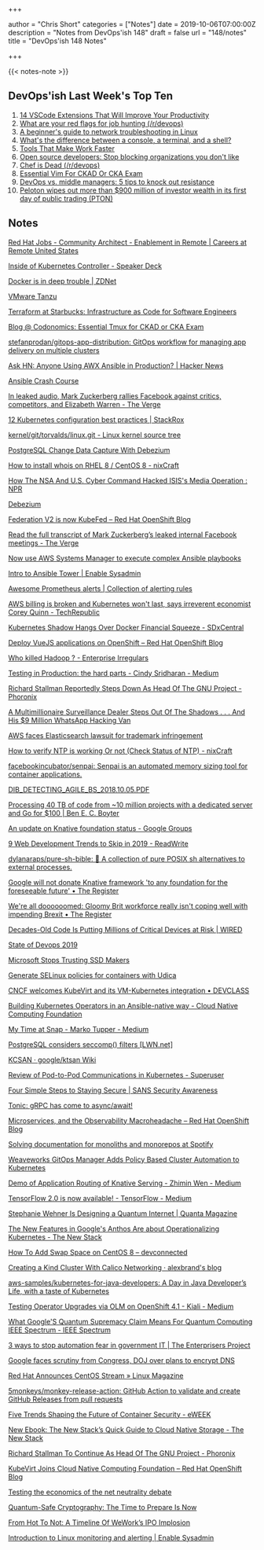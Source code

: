 +++

author = "Chris Short"
categories = ["Notes"]
date = 2019-10-06T07:00:00Z
description = "Notes from DevOps'ish 148"
draft = false
url = "148/notes"
title = "DevOps'ish 148 Notes"

+++

{{< notes-note >}}

## DevOps'ish Last Week's Top Ten

1. [14 VSCode Extensions That Will Improve Your Productivity](https://x-team.com/blog/14-vscode-extensions/)
1. [What are your red flags for job hunting (/r/devops)](https://www.reddit.com/r/devops/comments/d8onnc/what_are_your_red_flags_for_job_hunting/)
1. [A beginner's guide to network troubleshooting in Linux](https://www.redhat.com/sysadmin/beginners-guide-network-troubleshooting-linux)
1. [What's the difference between a console, a terminal, and a shell?](https://www.hanselman.com/blog/WhatsTheDifferenceBetweenAConsoleATerminalAndAShell.aspx)
1. [Tools That Make Work Faster](https://blog.softwaremill.com/tools-that-make-work-faster-2c089ac902c9)
1. [Open source developers: Stop blocking organizations you don't like](https://www.techrepublic.com/article/open-source-developers-stop-blocking-organizations-you-dont-like/)
1. [Chef is Dead (/r/devops)](https://www.reddit.com/r/devops/comments/d7lzp4/chef_is_dead/)
1. [Essential Vim For CKAD Or CKA Exam](https://blog.codonomics.com/2019/09/essential-vim-for-ckad-or-cka-exam.html)
1. [DevOps vs. middle managers: 5 tips to knock out resistance](https://enterprisersproject.com/article/2019/9/devops-vs-middle-managers)
1. [Peloton wipes out more than $900 million of investor wealth in its first day of public trading (PTON)](https://markets.businessinsider.com/news/stocks/peloton-stock-price-900-million-market-value-erased-after-ipo-2019-9-1028557770)

## Notes

[Red Hat Jobs - Community Architect - Enablement in Remote | Careers at Remote United States](https://us-redhat.icims.com/jobs/70360/community-architect---enablement/job?mobile=false&width=1111&height=500&bga=true&needsRedirect=false&jan1offset=-300&jun1offset=-240)

[Inside of Kubernetes Controller - Speaker Deck](https://speakerdeck.com/govargo/inside-of-kubernetes-controller)

[Docker is in deep trouble | ZDNet](https://www.zdnet.com/article/docker-is-in-deep-trouble/)

[VMware Tanzu](https://github.com/vmware-tanzu)

[Terraform at Starbucks: Infrastructure as Code for Software Engineers](https://www.hashicorp.com/resources/terraform-at-starbucks-infrastructure-as-code-for-software-engineers)

[Blog @ Codonomics: Essential Tmux for CKAD or CKA Exam](https://blog.codonomics.com/2019/09/essential-tmux-for-ckad-or-cka-exam.html)

[stefanprodan/gitops-app-distribution: GitOps workflow for managing app delivery on multiple clusters](https://github.com/stefanprodan/gitops-app-distribution)

[Ask HN: Anyone Using AWX Ansible in Production? | Hacker News](https://news.ycombinator.com/item?id=21137466)

[Ansible Crash Course](https://www.thecloud.coach/ansible-crash-course?utm_source=share&utm_medium=ios_app&utm_name=iossmf)

[In leaked audio, Mark Zuckerberg rallies Facebook against critics, competitors, and Elizabeth Warren - The Verge](https://www.theverge.com/2019/10/1/20756701/mark-zuckerberg-facebook-leak-audio-ftc-antitrust-elizabeth-warren-tiktok-comments)

[12 Kubernetes configuration best practices | StackRox](https://www.stackrox.com/post/2019/09/12-kubernetes-configuration-best-practices/)

[kernel/git/torvalds/linux.git - Linux kernel source tree](https://git.kernel.org/pub/scm/linux/kernel/git/torvalds/linux.git/commit/?id=aefcf2f4b58155d27340ba5f9ddbe9513da8286d)

[PostgreSQL Change Data Capture With Debezium](https://info.crunchydata.com/blog/postgresql-change-data-capture-with-debezium)

[How to install whois on RHEL 8 / CentOS 8 - nixCraft](https://www.cyberciti.biz/faq/how-to-install-whois-on-rhel-8-centos-8/)

[How The NSA And U.S. Cyber Command Hacked ISIS's Media Operation : NPR](https://www.npr.org/2019/09/26/763545811/how-the-u-s-hacked-isis)

[Debezium](https://debezium.io/)

[Federation V2 is now KubeFed – Red Hat OpenShift Blog](https://blog.openshift.com/federation-v2-is-now-kubefed/)

[Read the full transcript of Mark Zuckerberg’s leaked internal Facebook meetings - The Verge](https://www.theverge.com/2019/10/1/20892354/mark-zuckerberg-full-transcript-leaked-facebook-meetings)

[Now use AWS Systems Manager to execute complex Ansible playbooks](https://aws.amazon.com/about-aws/whats-new/2019/09/now-use-aws-systems-manager-to-execute-complex-ansible-playbooks/)

[Intro to Ansible Tower | Enable Sysadmin](https://www.redhat.com/sysadmin/intro-ansible-tower)

[Awesome Prometheus alerts | Collection of alerting rules](https://awesome-prometheus-alerts.grep.to/rules.html)

[AWS billing is broken and Kubernetes won't last, says irreverent economist Corey Quinn - TechRepublic](https://www.techrepublic.com/article/aws-billing-is-broken-and-kubernetes-wont-last-says-irreverent-economist-corey-quinn/)

[Kubernetes Shadow Hangs Over Docker Financial Squeeze - SDxCentral](https://www.sdxcentral.com/articles/news/kubernetes-shadow-hangs-over-docker-financial-squeeze/2019/10/)

[Deploy VueJS applications on OpenShift – Red Hat OpenShift Blog](https://blog.openshift.com/deploy-vuejs-applications-on-openshift/)

[Who killed Hadoop ? - Enterprise Irregulars](https://www.enterpriseirregulars.com/142605/who-killed-hadoop/)

[Testing in Production: the hard parts - Cindy Sridharan - Medium](https://medium.com/@copyconstruct/testing-in-production-the-hard-parts-3f06cefaf592)

[Richard Stallman Reportedly Steps Down As Head Of The GNU Project - Phoronix](https://phoronix.com/scan.php?page=news_item&px=RMS-Steps-Down-From-GNU)

[A Multimillionaire Surveillance Dealer Steps Out Of The Shadows . . . And His $9 Million WhatsApp Hacking Van](https://www.forbes.com/sites/thomasbrewster/2019/08/05/a-multimillionaire-surveillance-dealer-steps-out-of-the-shadows-and-his-9-million-whatsapp-hacking-van/#62808d9b31b7)

[AWS faces Elasticsearch lawsuit for trademark infringement](https://searchaws.techtarget.com/news/252471650/AWS-faces-Elasticsearch-lawsuit-for-trademark-infringement)

[How to verify NTP is working Or not (Check Status of NTP) - nixCraft](https://www.cyberciti.biz/faq/linux-unix-bsd-is-ntp-client-working/)

[facebookincubator/senpai: Senpai is an automated memory sizing tool for container applications.](https://github.com/facebookincubator/senpai)

[DIB_DETECTING_AGILE_BS_2018.10.05.PDF](https://media.defense.gov/2018/Oct/09/2002049591/-1/-1/0/DIB_DETECTING_AGILE_BS_2018.10.05.PDF)

[Processing 40 TB of code from ~10 million projects with a dedicated server and Go for $100 | Ben E. C. Boyter](https://boyter.org/posts/an-informal-survey-of-10-million-github-bitbucket-gitlab-projects/#average-complexity-for-file-in-each-language)

[An update on Knative foundation status - Google Groups](https://groups.google.com/forum/m/#!topic/knative-dev/YmL2vgMC4rc)

[9 Web Development Trends to Skip in 2019 - ReadWrite](https://readwrite.com/2019/09/19/9-web-development-trends-to-skip-in-2019/)

[dylanaraps/pure-sh-bible: 📖 A collection of pure POSIX sh alternatives to external processes.](https://github.com/dylanaraps/pure-sh-bible)

[Google will not donate Knative framework 'to any foundation for the foreseeable future' • The Register](https://www.theregister.co.uk/2019/10/02/google_knative_will_not_be_donated_to_any_foundation/)

[We're all doooooomed: Gloomy Brit workforce really isn't coping well with impending Brexit • The Register](https://www.theregister.co.uk/2019/09/27/jobs_survey_points_to_recession/)

[Decades-Old Code Is Putting Millions of Critical Devices at Risk | WIRED](https://www.wired.com/story/urgent-11-ipnet-vulnerable-devices/)

[State of Devops 2019](https://www.arresteddevops.com/state-of-devops/)

[Microsoft Stops Trusting SSD Makers](https://www.tomshardware.com/news/bitlocker-encrypts-self-encrypting-ssds,40504.html)

[Generate SELinux policies for containers with Udica](https://www.redhat.com/en/blog/generate-selinux-policies-containers-with-udica)

[CNCF welcomes KubeVirt and its VM-Kubernetes integration • DEVCLASS](https://devclass.com/2019/09/30/cncf-welcomes-kubevirt-and-its-vm-kubernetes-integration/)

[Building Kubernetes Operators in an Ansible-native way - Cloud Native Computing Foundation](https://www.cncf.io/webinars/building-kubernetes-operators-in-an-ansible-native-way/)

[My Time at Snap - Marko Tupper - Medium](https://medium.com/@marko_tupper/my-time-at-snap-83134da32e01)

[PostgreSQL considers seccomp() filters [LWN.net]](https://lwn.net/SubscriberLink/800916/c550498e16d4896f/)

[KCSAN · google/ktsan Wiki](https://github.com/google/ktsan/wiki/KCSAN)

[Review of Pod-to-Pod Communications in Kubernetes - Superuser](https://superuser.openstack.org/articles/review-of-pod-to-pod-communications-in-kubernetes/)

[Four Simple Steps to Staying Secure | SANS Security Awareness](https://www.sans.org/security-awareness-training/resources/four-simple-steps-staying-secure)

[Tonic: gRPC has come to async/await!](https://luciofran.co/tonic-grpc-has-come-to-async-await/)

[Microservices, and the Observability Macroheadache – Red Hat OpenShift Blog](https://blog.openshift.com/microservices-and-the-observability-macroheadache/)

[Solving documentation for monoliths and monorepos at Spotify](https://labs.spotify.com/2019/10/01/solving-documentation-for-monoliths-and-monorepos/)

[Weaveworks GitOps Manager Adds Policy Based Cluster Automation to Kubernetes](https://www.weave.works/blog/enterprise-gitops-automates-kubernetes)

[Demo of Application Routing of Knative Serving - Zhimin Wen - Medium](https://medium.com/@zhimin.wen/demo-of-application-routing-of-knative-serving-5d3a22448a53)

[TensorFlow 2.0 is now available! - TensorFlow - Medium](https://medium.com/tensorflow/tensorflow-2-0-is-now-available-57d706c2a9ab)

[Stephanie Wehner Is Designing a Quantum Internet | Quanta Magazine](https://www.quantamagazine.org/stephanie-wehner-is-designing-a-quantum-internet-20190925/)

[The New Features in Google's Anthos Are about Operationalizing Kubernetes - The New Stack](https://thenewstack.io/the-new-features-in-googles-anthos-are-about-operationalizing-kubernetes/)

[How To Add Swap Space on CentOS 8 – devconnected](https://devconnected.com/how-to-add-swap-space-on-centos-8/)

[Creating a Kind Cluster With Calico Networking · alexbrand's blog](https://alexbrand.dev/post/creating-a-kind-cluster-with-calico-networking/)

[aws-samples/kubernetes-for-java-developers: A Day in Java Developer’s Life, with a taste of Kubernetes](https://github.com/aws-samples/kubernetes-for-java-developers)

[Testing Operator Upgrades via OLM on OpenShift 4.1 - Kiali - Medium](https://medium.com/kialiproject/testing-operator-upgrades-via-olm-on-openshift-4-1-79496955b776)

[What Google'S Quantum Supremacy Claim Means For Quantum Computing IEEE Spectrum - IEEE Spectrum](https://spectrum.ieee.org/tech-talk/computing/hardware/how-googles-quantum-supremacy-plays-into-quantum-computings-long-game)

[3 ways to stop automation fear in government IT | The Enterprisers Project](https://enterprisersproject.com/article/2019/9/automation-fears-government-it)

[Google faces scrutiny from Congress, DOJ over plans to encrypt DNS](https://www.engadget.com/2019/09/29/congress-doj-scrutinze-google-encrypted-dns/?guccounter=1&guce_referrer=aHR0cHM6Ly9hcHAuYml0bHkuY29tL0JiY2pleDFFdGZCL3BlcmZvcm1hbmNlLzJuS2M1UGc_ZmlsdGVyQWN0aXZlPQ&guce_referrer_sig=AQAAADGsWA9mCtRuwKaOA7bqa_2UNvc2kxrUL21F1EI3zHf-QFN0B0dxpuBLxx_pFau7lKCTJWZ-Z66eSFD1xS45OAca0GtI721xItZ9Bl5MqWg641kG9BVQGhVPD7Ung7wOyLCVHYBtcTvYAKl_K9apMDyihQhAHFt2EQHPYY6ngHWR)

[Red Hat Announces CentOS Stream » Linux Magazine](http://www.linux-magazine.com/Online/News/Red-Hat-Announces-CentOS-Stream)

[5monkeys/monkey-release-action: GitHub Action to validate and create GitHub Releases from pull requests](https://github.com/5monkeys/monkey-release-action)

[Five Trends Shaping the Future of Container Security - eWEEK](https://www.eweek.com/security/five-trends-shaping-the-future-of-container-security)

[New Ebook: The New Stack’s Quick Guide to Cloud Native Storage - The New Stack](https://thenewstack.io/new-ebook-the-new-stacks-quick-guide-to-cloud-native-storage/)

[Richard Stallman To Continue As Head Of The GNU Project - Phoronix](https://www.phoronix.com/scan.php?page=news_item&px=Richard-Stallman-GNU-Head)

[KubeVirt Joins Cloud Native Computing Foundation – Red Hat OpenShift Blog](https://blog.openshift.com/kubevirt-joins-cloud-native-computing-foundation/)

[Testing the economics of the net neutrality debate](https://assets.documentcloud.org/documents/6430695/Net-Neutrality.pdf)

[Quantum-Safe Cryptography: The Time to Prepare Is Now](https://www.darkreading.com/vulnerabilities---threats/advanced-threats/quantum-safe-cryptography-the-time-to-prepare-is-now/a/d-id/1335935)

[From Hot To Not: A Timeline Of WeWork’s IPO Implosion](https://news.crunchbase.com/news/from-hot-to-not-a-timeline-of-weworks-ipo-implosion/)

[Introduction to Linux monitoring and alerting | Enable Sysadmin](https://www.redhat.com/sysadmin/linux-monitoring-and-alerting)
